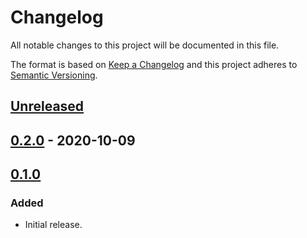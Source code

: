 # Changelog

All notable changes to this project will be documented in this file.

The format is based on [Keep a Changelog](http://keepachangelog.com/)
and this project adheres to [Semantic Versioning](http://semver.org/).

## [Unreleased](https://github.com/atomist-skills/github-release-skill/compare/0.2.0...HEAD)

## [0.2.0](https://github.com/atomist-skills/github-release-skill/compare/0.1.0...0.2.0) - 2020-10-09

## [0.1.0](https://github.com/atomist-skills/github-release-skill/tree/0.1.0)

### Added

-   Initial release.
